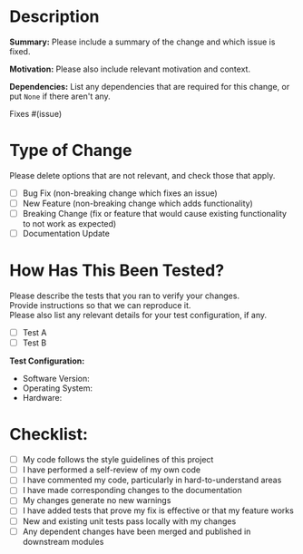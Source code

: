 # Description
**Summary:** Please include a summary of the change and which issue is fixed.

**Motivation:** Please also include relevant motivation and context.

**Dependencies:** List any dependencies that are required for this change, or put `None` if there aren't any.

Fixes #(issue)

# Type of Change
Please delete options that are not relevant, and check those that apply.

- [ ] Bug Fix (non-breaking change which fixes an issue)
- [ ] New Feature (non-breaking change which adds functionality)
- [ ] Breaking Change (fix or feature that would cause existing functionality to not work as expected)
- [ ] Documentation Update

# How Has This Been Tested?
Please describe the tests that you ran to verify your changes.\
Provide instructions so that we can reproduce it.\
Please also list any relevant details for your test configuration, if any.

- [ ] Test A
- [ ] Test B

**Test Configuration:**
* Software Version:
* Operating System:
* Hardware:

# Checklist:
- [ ] My code follows the style guidelines of this project
- [ ] I have performed a self-review of my own code
- [ ] I have commented my code, particularly in hard-to-understand areas
- [ ] I have made corresponding changes to the documentation
- [ ] My changes generate no new warnings
- [ ] I have added tests that prove my fix is effective or that my feature works
- [ ] New and existing unit tests pass locally with my changes
- [ ] Any dependent changes have been merged and published in downstream modules
